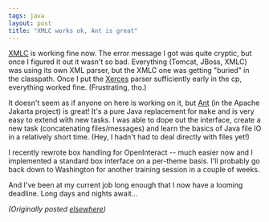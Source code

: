 ```yaml
---
tags: java
layout: post
title: "XMLC works ok, Ant is great"
---
```




<p><a href="http://xmlc.enhydra.org/">XMLC</a> is working 
fine now. The error message I got was quite cryptic, but 
once I figured it out it wasn't so bad. Everything (Tomcat, 
JBoss, XMLC) was using its own XML parser, but the XMLC one 
was getting "buried" in the classpath. Once I put the <a 
href="http://xml.apache.org/xerces/">Xerces</a> parser 
sufficiently early in the cp, everything worked fine. 
(Frustrating, tho.)

<p>It doesn't seem as if anyone on here is working on it, 
but <a href="http://jakarta.apache.org/ant/">Ant</a> (in the 
Apache Jakarta project) is great! It's a pure Java 
replacement for <tt>make</tt> and is very easy to extend 
with new tasks. I was able to dope out the interface, create 
a new task (concatenating files/messages) and learn the 
basics of Java file IO in a relatively short time. (Hey, I 
hadn't had to deal directly with files yet!)

<p>I recently rewrote box handling for OpenInteract -- much 
easier now and I implemented a standard box interface on a 
per-theme basis. I'll probably go back down to Washington 
for another training session in a couple of weeks.

<p>And I've been at my current job long enough that I now 
have a looming deadline. Long days and nights await...

<p><em>(Originally posted <a href="http://www.advogato.org/person/cwinters/diary.html?start=36">elsewhere</a>)</em></p>


